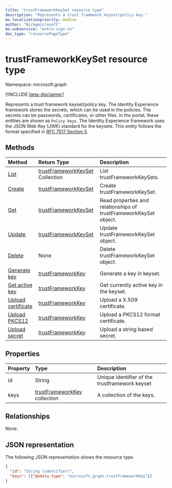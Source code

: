 ```yaml
---
title: "trustFrameworkKeySet resource type"
description: "Represents a trust framework keyset/policy key."
ms.localizationpriority: medium
author: "Nickgmicrosoft"
ms.subservice: "entra-sign-in"
doc_type: "resourcePageType"
---
```


# trustFrameworkKeySet resource type

Namespace: microsoft.graph

[!INCLUDE [beta-disclaimer](../../includes/beta-disclaimer.md)]

Represents a trust framework keyset/policy key. The Identity Experience framework stores the secrets, which can be used in the policies. The secrets can be passwords, certificates, or other files. In the portal, these entities are shown as `Policy keys`. The Identity Experience framework uses the JSON Web Key (JWK) standard for the keysets. This entity follows the format specified in [RFC 7517 Section 5](https://tools.ietf.org/html/rfc7517#section-5).

## Methods

| Method       | Return Type | Description |
|:-------------|:------------|:------------|
| [List](../api/trustframework-list-keysets.md) | [trustFrameworkKeySet](trustframeworkkeyset.md) Collection | List trustFrameworkKeySets. |
| [Create](../api/trustframework-post-keysets.md) | [trustFrameworkKeySet](trustframeworkkeyset.md) | Create  trustFrameworkKeySet. |
| [Get](../api/trustframeworkkeyset-get.md) | [trustFrameworkKeySet](trustframeworkkeyset.md) | Read properties and relationships of trustFrameworkKeySet object. |
| [Update](../api/trustframeworkkeyset-update.md) | [trustFrameworkKeySet](trustframeworkkeyset.md) | Update trustFrameworkKeySet object. |
| [Delete](../api/trustframeworkkeyset-delete.md) | None | Delete trustFrameworkKeySet object. |
|[Generate key](../api/trustframeworkkeyset-generatekey.md)|[trustFrameworkKey](trustframeworkkey.md)| Generate a key in keyset. |
|[Get active key](../api/trustframeworkkeyset-getactivekey.md)|[trustFrameworkKey](trustframeworkkey.md)| Get currently active key in the keyset. |
|[Upload certificate](../api/trustframeworkkeyset-uploadcertificate.md)|[trustFrameworkKey](trustframeworkkey.md)| Upload a X.509 certificate. |
|[Upload PKCS12](../api/trustframeworkkeyset-uploadpkcs12.md)|[trustFrameworkKey](trustframeworkkey.md)| Upload a PKCS12 format certificate. |
|[Upload secret](../api/trustframeworkkeyset-uploadsecret.md)|[trustFrameworkKey](trustframeworkkey.md)| Upload a string based secret. |

## Properties

| Property     | Type        | Description |
|:-------------|:------------|:------------|
|id|String| Unique identifier of the trustframework keyset |
|keys|[trustFrameworkKey](trustframeworkkey.md) collection| A collection of the keys. |

## Relationships

None.

## JSON representation

The following JSON representation shows the resource type.

<!-- {
  "blockType": "resource",
  "optionalProperties": [

  ],
  "@odata.type": "microsoft.graph.trustFrameworkKeySet",
  "keyProperty": "id"
}-->

```json
{
  "id": "String (identifier)",
  "keys": [{"@odata.type": "microsoft.graph.trustFrameworkKey"}]
}
```

<!-- uuid: 16cd6b66-4b1a-43a1-adaf-3a886856ed98
2019-02-04 14:57:30 UTC -->
<!-- {
  "type": "#page.annotation",
  "description": "trustFrameworkKeySet resource",
  "keywords": "",
  "section": "documentation",
  "tocPath": ""
}-->



